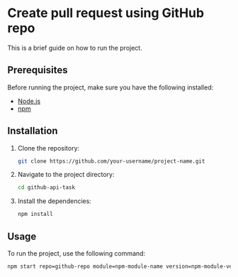# Create pull request using GitHub repo

This is a brief guide on how to run the project.

## Prerequisites

Before running the project, make sure you have the following installed:

- [Node.js](https://nodejs.org)
- [npm](https://www.npmjs.com/)

## Installation

1. Clone the repository:

    ```bash
    git clone https://github.com/your-username/project-name.git
    ```

2. Navigate to the project directory:

    ```bash
    cd github-api-task
    ```

3. Install the dependencies:

    ```bash
    npm install
    ```

## Usage

To run the project, use the following command:

```bash
npm start repo=github-repo module=npm-module-name version=npm-module-version
```
